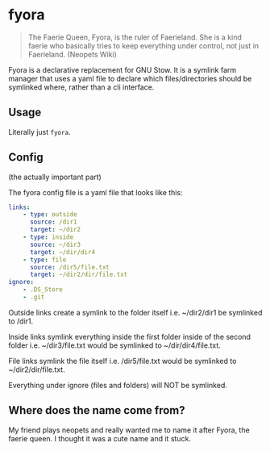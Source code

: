 # fyora
> The Faerie Queen, Fyora, is the ruler of Faerieland. She is a kind faerie who basically tries to keep everything under control, not just in Faerieland. (Neopets Wiki)

Fyora is a declarative replacement for GNU Stow. It is a symlink farm manager that uses a yaml file to declare which files/directories should be symlinked where, rather than a cli interface.

## Usage
Literally just `fyora`.

## Config
(the actually important part)

The fyora config file is a yaml file that looks like this:
```yaml
links:
    - type: outside
      source: /dir1
      target: ~/dir2
    - type: inside
      source: ~/dir3
      target: ~/dir/dir4
    - type: file
      source: /dir5/file.txt
      target: ~/dir2/dir/file.txt
ignore:
    - .DS_Store
    - .git
```
Outside links create a symlink to the folder itself i.e. ~/dir2/dir1 be symlinked to /dir1.

Inside links symlink everything inside the first folder inside of the second folder i.e. ~/dir3/file.txt would be symlinked to ~/dir/dir4/file.txt.

File links symlink the file itself i.e. /dir5/file.txt would be symlinked to ~/dir2/dir/file.txt.

Everything under ignore (files and folders) will NOT be symlinked.

## Where does the name come from?
My friend plays neopets and really wanted me to name it after Fyora, the faerie queen. I thought it was a cute name and it stuck.